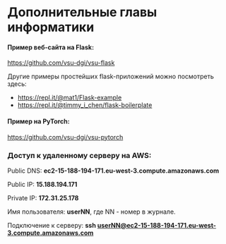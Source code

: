 # Дополнительные главы информатики


#### Пример веб-сайта на Flask: 

https://github.com/vsu-dgi/vsu-flask

Другие примеры простейших flask-приложений можно посмотреть здесь:
- https://repl.it/@mat1/Flask-example
- https://repl.it/@timmy_i_chen/flask-boilerplate


#### Пример на PyTorch: 

https://github.com/vsu-dgi/vsu-pytorch




### Доступ к удаленному серверу на AWS:

Public DNS:  **ec2-15-188-194-171.eu-west-3.compute.amazonaws.com**

Public IP:  **15.188.194.171**

Private IP: **172.31.25.178**


Имя пользователя: **userNN**, где NN - номер в журнале.

Подключение к серверу: **ssh userNN@ec2-15-188-194-171.eu-west-3.compute.amazonaws.com**

